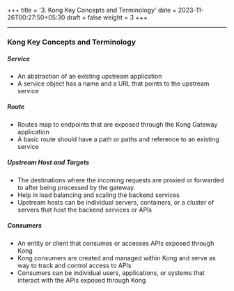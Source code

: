 +++
title = '3. Kong Key Concepts and Terminology'
date = 2023-11-26T00:27:50+05:30
draft = false
weight = 3
+++

---

### Kong Key Concepts and Terminology

##### Service​
- An abstraction of an existing upstream application
- A service object has a name and a URL that points to the upstream service

##### Route​
- Routes map to endpoints that are exposed through the Kong Gateway application​
- A basic route should have a path or paths and reference to an existing service​

##### Upstream Host and Targets​
- The destinations where the incoming requests are proxied or forwarded to after being processed by the gateway.​
- Help in load balancing and scaling the backend services​
- Upstream hosts can be individual servers, containers, or a cluster of servers that host the backend services or APIs

##### Consumers​​
- An entity or client that consumes or accesses APIs exposed through Kong​
- Kong consumers are created and managed within Kong and serve as way to track and control access to APIs​
- Consumers can be individual users, applications, or systems that interact with the APIs exposed through Kong

